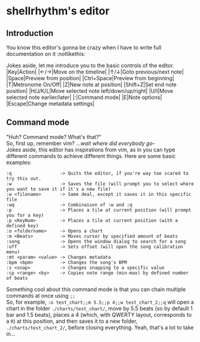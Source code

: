 # shellrhythm's editor

## Introduction

You know this editor's gonna be crazy when I have to write full documentation on it :notlikethis:

Jokes aside, let me introduce you to the basic controls of the editor.
|Key|Action|
|←/→|Move on the timeline|
|↑/↓|Goto previous/next note|
|Space|Preview from position|
|Ctrl+Space|Preview from beginning|
|T|Metronome On/Off|
|Z|New note at position|
|Shift+Z|Set end note position|
|H/J/K/L|Move selected note left/down/up/right|
|U/I|Move selected note earlier/later|
|:|Command mode|
|E|Note options|
|Escape|Change metadata settings|

## Command mode

"Huh? Command mode? What's that?" <br>
So, first up, remember vim? *...wait where did everybody go-*<br>
Jokes aside, this editor has inspirations from vim, as in you can type different commands to achieve different things. Here are some basic examples:

```
:q                  -> Quits the editor, if you're way too scared to try this out.
:w                  -> Saves the file (will prompt you to select where you want to save it if it's a new file)
:w <filename>       -> Same deal, except it saves it in this specific file
:wq                 -> Combinaison of :w and :q
:p                  -> Places a tile at current position (will prompt you for a key)
:p <KeyNum>         -> Places a tile at current position (with a defined key)
:o <foldername>     -> Opens a chart
:m <Beats>          -> Moves cursor by specified amount of beats
:song               -> Opens the window dialog to search for a song
:off                -> Sets offset (will open the song calibration menu)
:mt <param> <value> -> Changes metadata
:bpm <bpm>          -> Changes the song's BPM
:s <snap>           -> Changes snapping to a specific value
:cp <range> <by>    -> Copies note range (min-max) by defined number of beats
```

Something cool about this command mode is that you can chain multiple commands at once using `;;`<br>
So, for example, `:o test_chart;;m 5.5;;p 4;;w test_chart_2;;q` will open a chart in the folder `./charts/test_chart/`, move by 5.5 beats (so by default 1 bar and 1.5 beats), places a 4 (which, with QWERTY layout, corresponds to a `R`) at this position, and then saves it to a new folder, `./charts/test_chart_2/`, before closing everything. Yeah, that's a lot to take in...